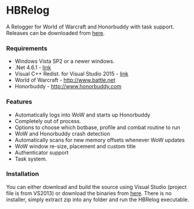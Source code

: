 # HBRelog
A Relogger for World of Warcraft and Honorbuddy with task support. 
Releases can be downloaded from [here](https://github.com/highvoltz/HBRelog/releases/latest).

### Requirements
* Windows Vista SP2 or a newer windows. 
* .Net 4.6.1 - [link](https://www.microsoft.com/en-us/download/details.aspx?id=49982)
* Visual C++ Redist. for Visual Studio 2015 - [link](https://www.microsoft.com/en-us/download/details.aspx?id=48145)
* World of Warcraft - http://www.battle.net
* Honorbuddy - http://www.honorbuddy.com

### Features
* Automatically logs into WoW and starts up Honorbuddy
* Completely out of process.
* Options to choose which botbase, profile and combat routine to run
* WoW and Honorbuddy crash detection
* Automatically scans for new memory offsets whenever WoW updates
* WoW window re-size, placement and custom title
* Authenticator support
* Task system. 

### Installation 
You can either download and build the source using Visual Studio (project file is from VS2013)
or download the binaries from [here](https://github.com/highvoltz/HBRelog/releases/latest).
There is no installer, simply extract zip into any folder and run the HBRelog executable.
